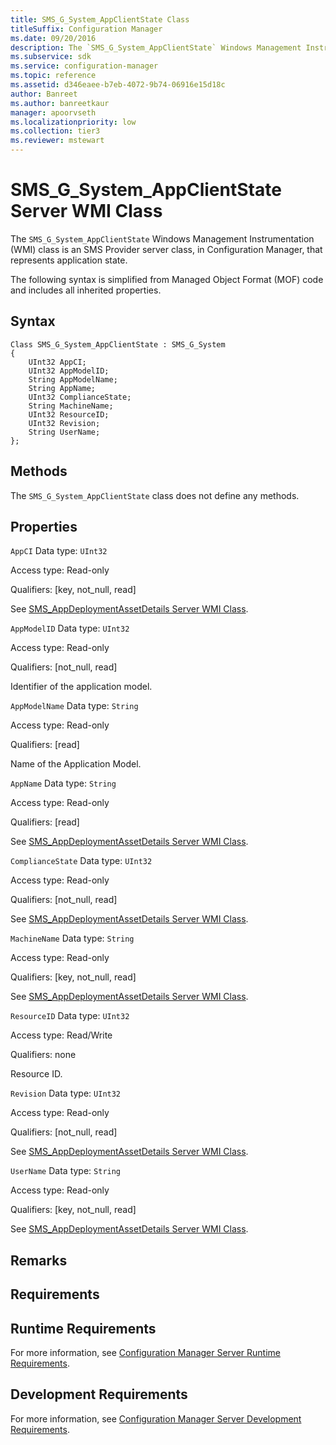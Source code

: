 ```yaml
---
title: SMS_G_System_AppClientState Class
titleSuffix: Configuration Manager
ms.date: 09/20/2016
description: The `SMS_G_System_AppClientState` Windows Management Instrumentation (WMI) class is an SMS Provider server class, in Configuration Manager, that represents application state.
ms.subservice: sdk
ms.service: configuration-manager
ms.topic: reference
ms.assetid: d346eaee-b7eb-4072-9b74-06916e15d18c
author: Banreet
ms.author: banreetkaur
manager: apoorvseth
ms.localizationpriority: low
ms.collection: tier3
ms.reviewer: mstewart
---
```

# SMS_G_System_AppClientState Server WMI Class
The `SMS_G_System_AppClientState` Windows Management Instrumentation (WMI) class is an SMS Provider server class, in Configuration Manager, that represents application state.

 The following syntax is simplified from Managed Object Format (MOF) code and includes all inherited properties.

## Syntax

```
Class SMS_G_System_AppClientState : SMS_G_System
{
    UInt32 AppCI;
    UInt32 AppModelID;
    String AppModelName;
    String AppName;
    UInt32 ComplianceState;
    String MachineName;
    UInt32 ResourceID;
    UInt32 Revision;
    String UserName;
};
```

## Methods
 The `SMS_G_System_AppClientState` class does not define any methods.

## Properties
 `AppCI`
 Data type: `UInt32`

 Access type: Read-only

 Qualifiers: [key, not_null, read]

 See [SMS_AppDeploymentAssetDetails Server WMI Class](../../../develop/reference/apps/sms_appdeploymentassetdetails-server-wmi-class.md).

 `AppModelID`
 Data type: `UInt32`

 Access type: Read-only

 Qualifiers: [not_null, read]

 Identifier of the application model.

 `AppModelName`
 Data type: `String`

 Access type: Read-only

 Qualifiers: [read]

 Name of the Application Model.

 `AppName`
 Data type: `String`

 Access type: Read-only

 Qualifiers: [read]

 See [SMS_AppDeploymentAssetDetails Server WMI Class](../../../develop/reference/apps/sms_appdeploymentassetdetails-server-wmi-class.md).

 `ComplianceState`
 Data type: `UInt32`

 Access type: Read-only

 Qualifiers: [not_null, read]

 See [SMS_AppDeploymentAssetDetails Server WMI Class](../../../develop/reference/apps/sms_appdeploymentassetdetails-server-wmi-class.md).

 `MachineName`
 Data type: `String`

 Access type: Read-only

 Qualifiers: [key, not_null, read]

 See [SMS_AppDeploymentAssetDetails Server WMI Class](../../../develop/reference/apps/sms_appdeploymentassetdetails-server-wmi-class.md).

 `ResourceID`
 Data type: `UInt32`

 Access type: Read/Write

 Qualifiers: none

 Resource ID.

 `Revision`
 Data type: `UInt32`

 Access type: Read-only

 Qualifiers: [not_null, read]

 See [SMS_AppDeploymentAssetDetails Server WMI Class](../../../develop/reference/apps/sms_appdeploymentassetdetails-server-wmi-class.md).

 `UserName`
 Data type: `String`

 Access type: Read-only

 Qualifiers: [key, not_null, read]

 See [SMS_AppDeploymentAssetDetails Server WMI Class](../../../develop/reference/apps/sms_appdeploymentassetdetails-server-wmi-class.md).

## Remarks

## Requirements

## Runtime Requirements
 For more information, see [Configuration Manager Server Runtime Requirements](../../../develop/core/reqs/server-runtime-requirements.md).

## Development Requirements
 For more information, see [Configuration Manager Server Development Requirements](../../../develop/core/reqs/server-development-requirements.md).
